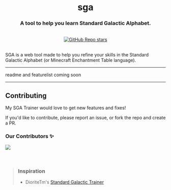 <div align="center">
  <h1 align="center"><strong>sga</strong></h1>
  <h3>A tool to help you learn Standard Galactic Alphabet.</h3>
</div>

<br/>

<div align="center">
  <a href="https://github.com/orn8/sga/stargazers"><img alt="GitHub Repo stars" src="https://img.shields.io/github/stars/orn8/sga?style=for-the-badge"></a>
</div>

<br/>

SGA is a web tool made to help you refine your skills in the Standard Galactic Alphabet (or Minecraft Enchantment Table language).

---

readme and featurelist coming soon

---

## Contributing

My SGA Trainer would love to get new features and fixes!

If you'd like to contribute, please report an issue, or fork the repo and create a PR.

### Our Contributors ✨

<a href="https://github.com/orn8/tinfoil/graphs/contributors">
  <img src="https://contrib.rocks/image?repo=orn8/tinfoil" />
</a>

<br/>
<br/>
<br/>

<blockquote>
<h3>Inspiration</h3>

- DioriteTm's [Standard Galactic Trainer](https://www.dioritetm.xyz/sga)
</blockquote>
